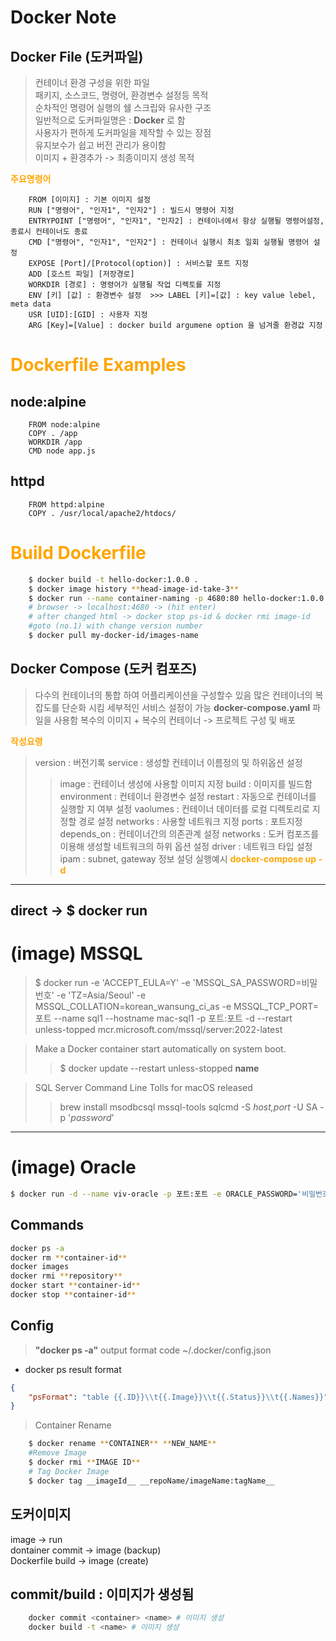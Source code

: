 # Docker Note

## Docker File (도커파일)
> 컨테이너 환경 구성을 위한 파일  
> 패키지, 소스코드, 명령어, 환경변수 설정등 목적  
> 순차적인 명령어 실행의 쉘 스크립와 유사한 구조  
> 일반적으로 도커파일명은 : **Docker** 로 함  
> 사용자가 편하게 도커파일을 제작할 수 있는 장점  
> 유지보수가 쉽고 버전 관리가 용이함    
> 이미지 + 환경추가 -> 최종이미지 생성 목적

<span style="color:orange">**주요명령어**</span> 
```docker
    FROM [이미지] : 기본 이미지 설정  
    RUN ["명령어", "인자1", "인자2"] : 빌드시 명령어 지정  
    ENTRYPOINT ["명령어", "인자1", "인자2] : 컨테이너에서 항상 실행될 명령어설정, 종료시 컨테이너도 종료  
    CMD ["명령어", "인자1", "인자2"] : 컨테이너 실행시 최초 일회 실행될 명령어 설정  
    EXPOSE [Port]/[Protocol(option)] : 서비스할 포트 지정   
    ADD [호스트 파일] [저장경로]   
    WORKDIR [경로] : 명령어가 실행될 작업 디렉토를 지정  
    ENV [키] [값] : 환경변수 설정  >>> LABEL [키]=[값] : key value lebel, meta data  
    USR [UID]:[GID] : 사용자 지정   
    ARG [Key]=[Value] : docker build argumene option 을 넘겨줄 환경값 지정  
```
# <span style="color:orange">**Dockerfile Examples**</span> 

## node:alpine
```docker
    FROM node:alpine
    COPY . /app
    WORKDIR /app
    CMD node app.js
```
## httpd
```docker
    FROM httpd:alpine
    COPY . /usr/local/apache2/htdocs/
```
# <span style="color:orange">**Build Dockerfile**</span> 
```bash
    $ docker build -t hello-docker:1.0.0 .  
    $ docker image history **head-image-id-take-3**  
    $ docker run --name container-naming -p 4680:80 hello-docker:1.0.0  
    # browser -> localhost:4680 -> (hit enter)  
    # after changed html -> docker stop ps-id & docker rmi image-id  
    #goto (no.1) with change version number  
    $ docker pull my-docker-id/images-name  
```  

## Docker Compose (도커 컴포즈)  
> 다수의 컨테이너의 통합 하여 어플리케이션을 구성할수 있음
> 많은 컨테이너의 복잡도를 단순화 시킴
> 세부적인 서비스 설정이 가능
> **docker-compose.yaml** 파일을 사용함
> 복수의 이미지 + 복수의 컨테이너 -> 프로젝트 구성 및 배포

<span style="color:orange">**작성요령**</span>
> version : 버전기록
> service : 생성할 컨테이너 이름정의 및 하위옵션 설정
>> image : 컨테이너 생성에 사용할 이미지 지정
>> build : 이미지를 빌드함
>> environment : 컨테이너 환경변수 설정
>> restart : 자동으로 컨테이너를 실행할 지 여부 설정
>> vaolumes : 컨테이너 데이터를 로컬 디렉토리로 지정할 경로 설정
>> networks : 사용할 네트워크 지정
>> ports : 포트지정
>> depends_on : 컨테이너간의 의존관계 설정
> networks : 도커 컴포즈를 이용해 생성할 네트워크의 하위 옵션 설정
>> driver : 네트워크 타입 설정
>> ipam : subnet, gateway 정보 설덩
> 실행예시 <span style="color:orange">**docker-compose up -d**</span>

---  

## direct -> $ docker run  

# (image) MSSQL  
> $ docker run -e 'ACCEPT_EULA=Y' -e 'MSSQL_SA_PASSWORD=비밀번호' -e 'TZ=Asia/Seoul' -e MSSQL_COLLATION=korean_wansung_ci_as -e MSSQL_TCP_PORT=포트 --name sql1 --hostname mac-sql1 -p 포트:포트 -d --restart unless-topped mcr.microsoft.com/mssql/server:2022-latest

> Make a Docker container start automatically on system boot.
>> $ docker update --restart unless-stopped **name**

> SQL Server Command Line Tolls for macOS released
>> brew install msodbcsql mssql-tools
>> sqlcmd -S _host,port_ -U SA -p '_password_'
---

# (image) Oracle
```bash
$ docker run -d --name viv-oracle -p 포트:포트 -e ORACLE_PASSWORD='비밀번호' -v /Users/${whoami}/Database/Oracle-Data:/opt/oracle/oradata viv-oracle
```

## Commands
```bash
docker ps -a  
docker rm **container-id**
docker images  
docker rmi **repository**  
docker start **container-id**  
docker stop **container-id**  
```

## Config
> **"docker ps -a"** output format
> code ~/.docker/config.json  

- docker ps result format 
```json
{
    "psFormat": "table {{.ID}}\\t{{.Image}}\\t{{.Status}}\\t{{.Names}}"
}
```

> Container Rename
```bash
    $ docker rename **CONTAINER** **NEW_NAME**
    #Remove Image
    $ docker rmi **IMAGE ID**
    # Tag Docker Image
    $ docker tag __imageId__ __repoName/imageName:tagName__
```

## 도커이미지
image -> run  
dontainer commit -> image (backup)  
Dockerfile  build -> image (create)

## commit/build : 이미지가 생성됨
```bash
    docker commit <container> <name> # 이미지 생성
    docker build -t <name> # 이미지 생성
```
